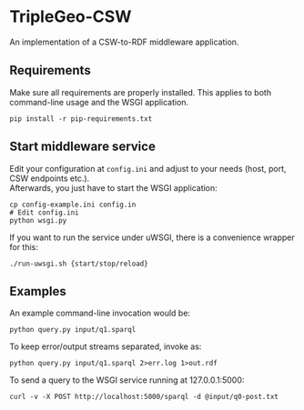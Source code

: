 TripleGeo-CSW
=============

An implementation of a CSW-to-RDF middleware application.

Requirements
------------

Make sure all requirements are properly installed. This applies to both command-line usage and the WSGI application.

    pip install -r pip-requirements.txt

Start middleware service
------------------------

Edit your configuration at `config.ini` and adjust to your needs (host, port, CSW endpoints etc.).  
Afterwards, you just have to start the WSGI application:

    cp config-example.ini config.in
    # Edit config.ini
    python wsgi.py

If you want to run the service under uWSGI, there is a convenience wrapper for this:

    ./run-uwsgi.sh {start/stop/reload}

Examples
--------

An example command-line invocation would be:

    python query.py input/q1.sparql
    
To keep error/output streams separated, invoke as:

    python query.py input/q1.sparql 2>err.log 1>out.rdf

To send a query to the WSGI service running at 127.0.0.1:5000:

    curl -v -X POST http://localhost:5000/sparql -d @input/q0-post.txt

